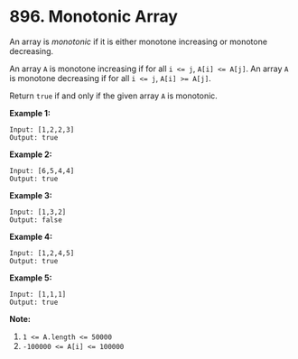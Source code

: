 # 896. Monotonic Array

An array is *monotonic* if it is either monotone increasing or monotone decreasing.

An array `A` is monotone increasing if for all `i <= j`, `A[i] <= A[j]`. An array `A` is monotone decreasing if for all `i <= j`, `A[i] >= A[j]`.

Return `true` if and only if the given array `A` is monotonic.

**Example 1:**

```()
Input: [1,2,2,3]
Output: true
```

**Example 2:**

```()
Input: [6,5,4,4]
Output: true
```

**Example 3:**

```()
Input: [1,3,2]
Output: false
```

**Example 4:**

```()
Input: [1,2,4,5]
Output: true
```

**Example 5:**

```()
Input: [1,1,1]
Output: true
```

**Note:**

1. `1 <= A.length <= 50000`
2. `-100000 <= A[i] <= 100000`
